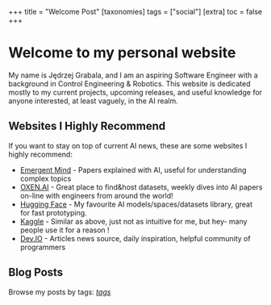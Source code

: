 +++
title = "Welcome Post"
[taxonomies]
  tags = ["social"]
[extra]
  toc = false
+++


# Welcome to my personal website

My name is Jędrzej Grabala, and I am an aspiring Software Engineer with a background in Control Engineering & Robotics. This website is dedicated mostly to my current projects, upcoming releases, and useful knowledge for anyone interested, at least vaguely, in the AI realm.

## Websites I Highly Recommend

If you want to stay on top of current AI news, these are some websites I highly recommend:

- [Emergent Mind](https://www.emergentmind.com) - Papers explained with AI, useful for understanding complex topics
- [OXEN.AI](https://www.oxen.ai) - Great place to find&host datasets, weekly dives into AI papers on-line with engineers from around the world!
- [Hugging Face](https://www.huggingface.co) - My favourite AI models/spaces/datasets library, great for fast prototyping.
- [Kaggle](https://www.kaggle.com) - Similar as above, just not as intuitive for me, but hey- many people use it for a reason !
- [Dev.IO](https://www.dev.to) - Articles news source, daily inspiration, helpful community of programmers




## Blog Posts
Browse my posts by tags:
*[tags](/tags)*
